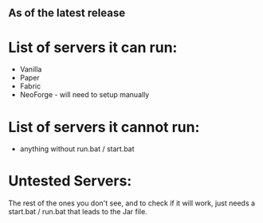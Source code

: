 ## As of the latest release
# List of servers it can run:
  - Vanilla
  - Paper
  - Fabric
  - NeoForge - will need to setup manually
# List of servers it cannot run:
  - anything without run.bat / start.bat
# Untested Servers:
  The rest of the ones you don't see, and to check if it will work, just needs a start.bat / run.bat that leads to the Jar file.
